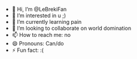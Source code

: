 - 👋 Hi, I’m @LeBrekiFan
- 👀 I’m interested in u ;)
- 🌱 I’m currently learning pain
- 💞️ I’m looking to collaborate on world domination
- 📫 How to reach me: no
- 😄 Pronouns: Can/do
- ⚡ Fun fact: :(

<!---
LeBrekiFan/LeBrekiFan is a ✨ special ✨ repository because its `README.md` (this file) appears on your GitHub profile.
You can click the Preview link to take a look at your changes.
--->
